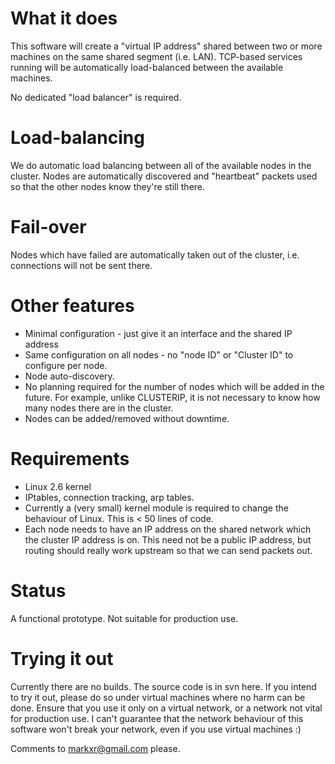 # What it does #

This software will create a "virtual IP address" shared between two or more machines on the same shared segment (i.e. LAN). TCP-based services running will be automatically load-balanced between the available machines.

No dedicated "load balancer" is required.

# Load-balancing #

We do automatic load balancing between all of the available nodes in the cluster. Nodes are automatically discovered and "heartbeat" packets used so that the other nodes know they're still there.

# Fail-over #

Nodes which have failed are automatically taken out of the cluster, i.e. connections will not be sent there.

# Other features #

  * Minimal configuration - just give it an interface and the shared IP address
  * Same configuration on all nodes - no "node ID" or "Cluster ID" to configure per node.
  * Node auto-discovery.
  * No planning required for the number of nodes which will be added in the future. For example, unlike CLUSTERIP, it is not necessary to know how many nodes there are in the cluster.
  * Nodes can be added/removed without downtime.

# Requirements #

  * Linux 2.6 kernel
  * IPtables, connection tracking, arp tables.
  * Currently a (very small) kernel module is required to change the behaviour of Linux. This is < 50 lines of code.
  * Each node needs to have an IP address on the shared network which the cluster IP address is on. This need not be a public IP address, but routing should really work upstream so that we can send packets out.

# Status #

A functional prototype. Not suitable for production use.

# Trying it out #

Currently there are no builds. The source code is in svn here. If you intend to try it out, please do so under virtual machines where no harm can be done. Ensure that you use it only on a virtual network, or a network not vital for production use. I can't guarantee that the network behaviour of this software won't break your network, even if you use virtual machines :)

Comments to markxr@gmail.com please.